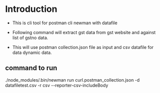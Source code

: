 # Introduction

- This is cli tool for postman cli newman
  with datafile

- Following command will extract gst data from gst website and against list of gstno data.

- This will use postman collection.json file as input
  and csv datafile for data dynamic data.

## command to run

./node_modules/.bin/newman run curl.postman_collection.json -d datafiletest.csv -r csv --reporter-csv-includeBody

